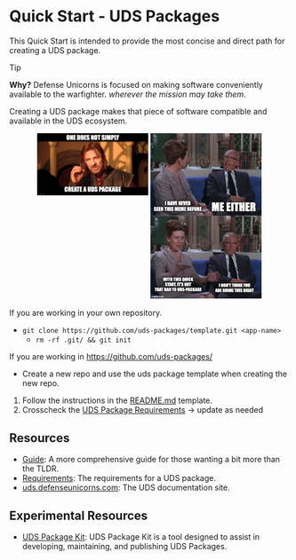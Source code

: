 # Quick Start - UDS Packages

This Quick Start is intended to provide the most concise and direct path for creating a UDS package.

> [!TIP]
> **Why?**
> Defense Unicorns is focused on making software conveniently available to the warfighter. _wherever the mission may take them_.
>
> Creating a UDS package makes that piece of software compatible and available in the UDS ecosystem.

<p align="center">
    <img align="top" src=".images/boromir.png" alt="alt text" width="200">
    <img src=".images/wat-no-not-that-wat.png" alt="alt text" width="200">
</p>

If you are working in your own repository.
- `git clone https://github.com/uds-packages/template.git <app-name>` 
    - `rm -rf .git/ && git init`

If you are working in https://github.com/uds-packages/
- Create a new repo and use the uds package template when creating the new repo.

1. Follow the instructions in the [README.md](https://github.com/uds-packages/template/blob/main/README.md) template.
2. Crosscheck the [UDS Package Requirements](https://github.com/defenseunicorns/uds-common/blob/main/docs/uds-packages/requirements/uds-package-requirements.md) -> update as needed

## Resources

- [Guide](https://github.com/defenseunicorns/uds-common/blob/main/docs/uds-packages/guide.md): A more comprehensive guide for those wanting a bit more than the TLDR.
- [Requirements](https://github.com/defenseunicorns/uds-common/blob/main/docs/uds-packages/requirements/uds-package-requirements.md): The requirements for a UDS package.
- [uds.defenseunicorns.com](https://uds.defenseunicorns.com): The UDS documentation site.

## Experimental Resources

- [UDS Package Kit](https://github.com/defenseunicorns/uds-pk): UDS Package Kit is a tool designed to assist in developing, maintaining, and publishing UDS Packages.
